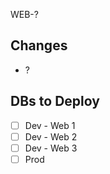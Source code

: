 WEB-?

## Changes
<!-- List high-level changes that are included in the PR -->
- ?

## DBs to Deploy
<!-- List which db's this should be deployed to -->
- [ ] Dev - Web 1
- [ ] Dev - Web 2
- [ ] Dev - Web 3
- [ ] Prod 
